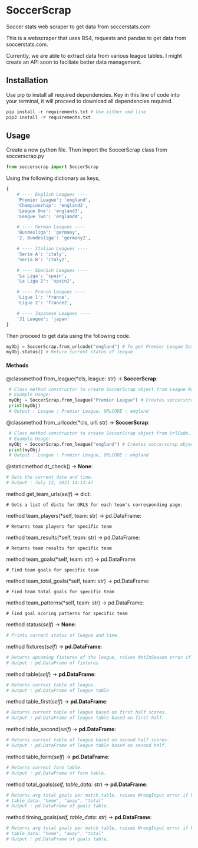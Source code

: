 # SoccerScrap

Soccer stats web scraper to get data from soccerstats.com

This is a webscraper that uses BS4, requests and pandas to get data from soccerstats.com.

Currently, we are able to extract data from various league tables. I might create an API soon to faciliate better data management.

## Installation
Use pip to install all required dependencies. Key in this line of code into your terminal, it will proceed to download all dependencies required.
```python
pip install -r requirements.txt # Use either cmd line
pip3 install -r requirements.txt
```

## Usage
Create a new python file. Then import the SoccerScrap class from soccerscrap.py
```python
from soccerscrap import SoccerScrap
```

Using the following dictionary as keys,
```python
{
    # ---- English Leagues ----
    'Premier League': 'england',
    'Championship': 'england2',
    'League One': 'england3',
    'League Two': 'england4',

    # ---- German Leagues ----
    'Bundesliga': 'germany',
    '2. Bundesliga': 'germany2',

    # ---- Italian Leagues ----
    'Serie A': 'italy',
    'Seria B': 'italy2',

    # ---- Spanish Leagues ----
    'La Liga': 'spain',
    'La Liga 2': 'spain2',

    # ---- French Leagues ----
    'Ligue 1': 'france',
    'Ligue 2': 'france2',

    # ---- Japanese Leagues ----
    'J1 League': 'japan'
}
```

Then proceed to get data using the following code.
```python
myObj = SoccerScrap.from_urlcode("england") # To get Premier League Data.
myObj.status() # Return current status of league.
```

#### Methods
@classmethod from_league(*cls, league: str) -> **SoccerScrap**:
```python
 # Class method constructor to create SoccerScrap object from League Name.
 # Example Usage:
 myObj = SoccerScrap.from_league("Premier League") # Creates soccerscrap object with premier league.
 print(myObj)
 # Output : League : Premier League, URLCODE : england
```

@classmethod from_urlcode(*cls, url: str) -> **SoccerScrap**:
```python
 # Class method constructor to create SoccerScrap object from UrlCode.
 # Example Usage:
 myObj = SoccerScrap.from_league("england") # Creates soccerscrap object with premier league.
 print(myObj)
 # Output : League : Premier League, URLCODE : england
```

@staticmethod dt_check() -> **None**:
```python
# Gets the current date and time.
# Output : July 12, 2021 14:13:47
```

method get_team_urls(*self*) -> dict:
```
# Gets a list of dicts for URLS for each team's corresponding page.
```

method team_players(*self, team: str) -> pd.DataFrame:
```
# Returns team players for specific team
```

method team_results(*self, team: str) -> pd.DataFrame:
```
# Returns team results for specific team
```

method team_goals(*self, team: str) -> pd.DataFrame:
```
# Find team goals for specific team
```

method team_total_goals(*self, team: str) -> pd.DataFrame:
```
# Find team total goals for specific team
```

method team_patterns(*self, team: str) -> pd.DataFrame:
```
# Find goal scoring patterns for specific team
```

method status(*self*) -> **None**:
```python
# Prints current status of league and time.
```

method fixtures(*self*) -> **pd.DataFrame**:
```python
# Returns upcoming fixtures of the league, raises NotInSeason error if season has not started.
# Output : pd.DataFrame of fixtures
```

method table(*self*) -> **pd.DataFrame**:
```python
# Returns current table of league.
# Output : pd.DataFrame of league table
```

method table_first(*self*) -> **pd.DataFrame**:
```python
# Returns current table of league based on first half scores. 
# Output : pd.DataFrame of league table based on first half.
```

method table_second(*self*) -> **pd.DataFrame**:
```python
# Returns current table of league based on second half scores. 
# Output : pd.DataFrame of league table based on second half.
```

method table_form(*self*) -> **pd.DataFrame**:
```python
# Returns current form table.
# Output : pd.DataFrame of form table.
```

method total_goals(*self, table_data: str*) -> **pd.DataFrame**:
```python
# Returns avg total goals per match table, raises WrongInput error if keyed in wrong input.
# table_data: "home", "away", "total"
# Output : pd.DataFrame of goals table.
```

method timing_goals(*self, table_data: str*) -> **pd.DataFrame**:
```python
# Returns avg total goals per match table, raises WrongInput error if keyed in wrong input.
# table_data: "home", "away", "total"
# Output : pd.DataFrame of goals table.
```
